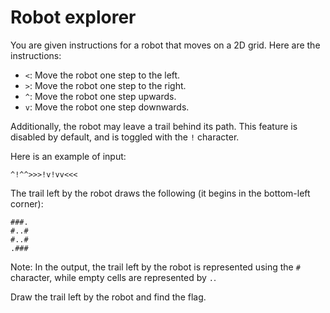 # Robot explorer
You are given instructions for a robot that moves on a 2D grid.
Here are the instructions:

- `<`: Move the robot one step to the left.
- `>`: Move the robot one step to the right.
- `^`: Move the robot one step upwards.
- `v`: Move the robot one step downwards.


Additionally, the robot may leave a trail behind its path. This feature is disabled by default, and is toggled with the `!` character.

Here is an example of input:

```
^!^^>>>!v!vv<<<
```

The trail left by the robot draws the following (it begins in the bottom-left corner):

```
###.
#..#
#..#
.###
```

Note: In the output, the trail left by the robot is represented using the `#` character, while empty cells are represented by `.`.

Draw the trail left by the robot and find the flag.
